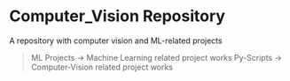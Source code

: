 # Computer_Vision Repository

A repository with computer vision and ML-related projects

> ML Projects -> Machine Learning related project works 
> Py-Scripts -> Computer-Vision related project works
